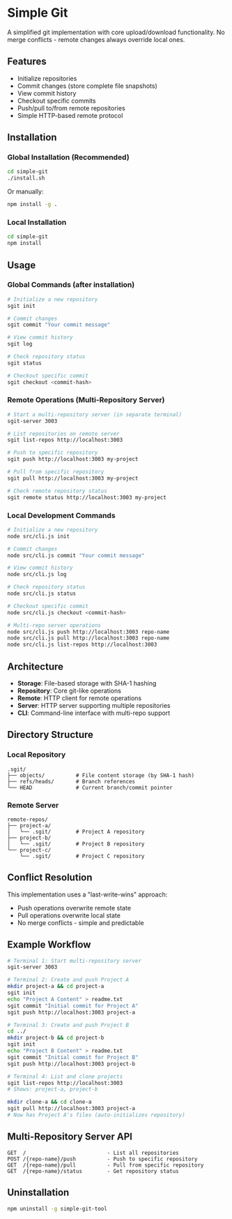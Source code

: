 # Simple Git

A simplified git implementation with core upload/download functionality. No merge conflicts - remote changes always override local ones.

## Features

- Initialize repositories
- Commit changes (store complete file snapshots)
- View commit history
- Checkout specific commits
- Push/pull to/from remote repositories
- Simple HTTP-based remote protocol

## Installation

### Global Installation (Recommended)

```bash
cd simple-git
./install.sh
```

Or manually:
```bash
npm install -g .
```

### Local Installation

```bash
cd simple-git
npm install
```

## Usage

### Global Commands (after installation)

```bash
# Initialize a new repository
sgit init

# Commit changes
sgit commit "Your commit message"

# View commit history
sgit log

# Check repository status
sgit status

# Checkout specific commit
sgit checkout <commit-hash>
```

### Remote Operations (Multi-Repository Server)

```bash
# Start a multi-repository server (in separate terminal)
sgit-server 3003

# List repositories on remote server
sgit list-repos http://localhost:3003

# Push to specific repository
sgit push http://localhost:3003 my-project

# Pull from specific repository
sgit pull http://localhost:3003 my-project

# Check remote repository status
sgit remote status http://localhost:3003 my-project
```

### Local Development Commands

```bash
# Initialize a new repository
node src/cli.js init

# Commit changes
node src/cli.js commit "Your commit message"

# View commit history
node src/cli.js log

# Check repository status
node src/cli.js status

# Checkout specific commit
node src/cli.js checkout <commit-hash>

# Multi-repo server operations
node src/cli.js push http://localhost:3003 repo-name
node src/cli.js pull http://localhost:3003 repo-name
node src/cli.js list-repos http://localhost:3003
```

## Architecture

- **Storage**: File-based storage with SHA-1 hashing
- **Repository**: Core git-like operations
- **Remote**: HTTP client for remote operations  
- **Server**: HTTP server supporting multiple repositories
- **CLI**: Command-line interface with multi-repo support

## Directory Structure

### Local Repository
```
.sgit/
├── objects/          # File content storage (by SHA-1 hash)
├── refs/heads/       # Branch references
└── HEAD              # Current branch/commit pointer
```

### Remote Server
```
remote-repos/
├── project-a/
│   └── .sgit/        # Project A repository
├── project-b/
│   └── .sgit/        # Project B repository
└── project-c/
    └── .sgit/        # Project C repository
```

## Conflict Resolution

This implementation uses a "last-write-wins" approach:
- Push operations overwrite remote state
- Pull operations overwrite local state
- No merge conflicts - simple and predictable

## Example Workflow

```bash
# Terminal 1: Start multi-repository server
sgit-server 3003

# Terminal 2: Create and push Project A
mkdir project-a && cd project-a
sgit init
echo "Project A Content" > readme.txt
sgit commit "Initial commit for Project A"
sgit push http://localhost:3003 project-a

# Terminal 3: Create and push Project B
cd ../
mkdir project-b && cd project-b
sgit init
echo "Project B Content" > readme.txt
sgit commit "Initial commit for Project B"
sgit push http://localhost:3003 project-b

# Terminal 4: List and clone projects
sgit list-repos http://localhost:3003
# Shows: project-a, project-b

mkdir clone-a && cd clone-a
sgit pull http://localhost:3003 project-a
# Now has Project A's files (auto-initializes repository)
```

## Multi-Repository Server API

```
GET  /                          - List all repositories
POST /{repo-name}/push          - Push to specific repository  
GET  /{repo-name}/pull          - Pull from specific repository
GET  /{repo-name}/status        - Get repository status
```

## Uninstallation

```bash
npm uninstall -g simple-git-tool
```